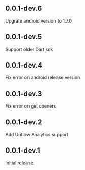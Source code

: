 ## 0.0.1-dev.6
Upgrate android version to 1.7.0

## 0.0.1-dev.5
Support older Dart sdk

## 0.0.1-dev.4
Fix error on android release version

## 0.0.1-dev.3
Fix error on get openers

## 0.0.1-dev.2
Add Unflow Analytics support

## 0.0.1-dev.1
Initial release.

